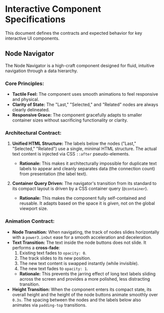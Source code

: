 # Interactive Component Specifications

This document defines the contracts and expected behavior for key interactive UI components.

## Node Navigator

The Node Navigator is a high-craft component designed for fluid, intuitive navigation through a data hierarchy.

### Core Principles:

-   **Tactile Feel:** The component uses smooth animations to feel responsive and physical.
-   **Clarity of State:** The "Last," "Selected," and "Related" nodes are always clearly delineated.
-   **Responsive Grace:** The component gracefully adapts to smaller container sizes without sacrificing functionality or clarity.

### Architectural Contract:

1.  **Unified HTML Structure:** The labels below the nodes ("Last," "Selected," "Related") use a single, minimal HTML structure. The actual text content is injected via CSS `::after` pseudo-elements.
    -   **Rationale:** This makes it architecturally impossible for duplicate text labels to appear and cleanly separates data (the connection count) from presentation (the label text).

2.  **Container Query Driven:** The navigator's transition from its standard to its compact layout is driven by a CSS container query (`@container`).
    -   **Rationale:** This makes the component fully self-contained and reusable. It adapts based on the space it is *given*, not on the global viewport size.

### Animation Contract:

-   **Node Transition:** When navigating, the track of nodes slides horizontally with a `power3.inOut` ease for a smooth acceleration and deceleration.
-   **Text Transition:** The text inside the node buttons does not slide. It performs a **cross-fade**:
    1.  Existing text fades to `opacity: 0`.
    2.  The track slides to its new position.
    3.  The new text content is swapped instantly (while invisible).
    4.  The new text fades to `opacity: 1`.
    -   **Rationale:** This prevents the jarring effect of long text labels sliding across the screen and provides a more polished, less distracting transition.
-   **Height Transition:** When the component enters its compact state, its overall height and the height of the node buttons animate smoothly over `0.3s`. The spacing between the nodes and the labels below also animates via `padding-top` transitions.